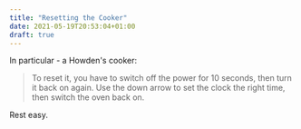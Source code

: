 ```yaml
---
title: "Resetting the Cooker"
date: 2021-05-19T20:53:04+01:00
draft: true
---
```


In particular - a Howden's cooker:

> To reset it, you have to switch off the power for 10 seconds, then turn it back on again. Use the down arrow to set the clock the right time, then switch the oven back on.

Rest easy.
